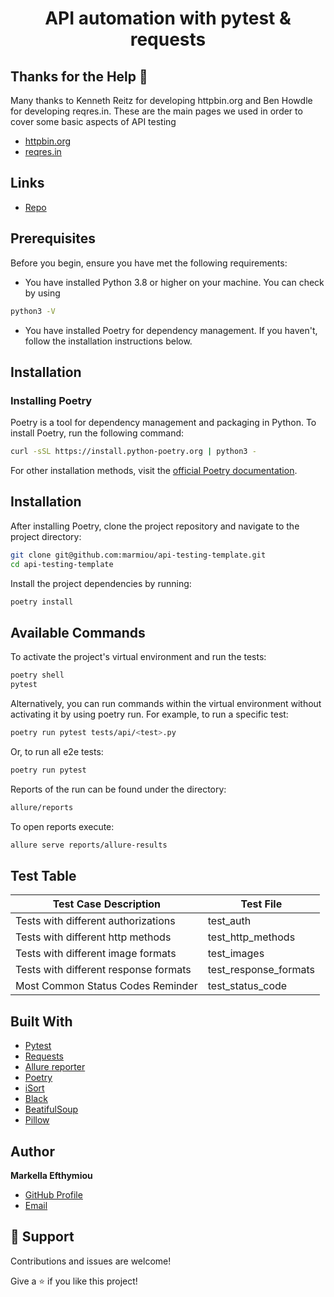 <h1 align="center">API automation with pytest & requests</h1>

## Thanks for the Help 🙏
Many thanks to Kenneth Reitz for developing httpbin.org and Ben Howdle for developing reqres.in.
These are the main pages we used in order to cover some basic aspects of API testing

- [httpbin.org](https://httpbin.org/#/) 
- [reqres.in](https://reqres.in/)

## Links

- [Repo](https://github.com/marmiou/cat-facts-api-tests "API automation with pytest & requests")

## Prerequisites

Before you begin, ensure you have met the following requirements:
- You have installed Python 3.8 or higher on your machine. You can check by using 
```bash
python3 -V
```
- You have installed Poetry for dependency management. If you haven't, follow the installation instructions below.

## Installation

### Installing Poetry

Poetry is a tool for dependency management and packaging in Python. To install Poetry, run the following command:

```bash
curl -sSL https://install.python-poetry.org | python3 -
```
For other installation methods, visit the [official Poetry documentation](https://python-poetry.org/docs/).

## Installation

After installing Poetry, clone the project repository and navigate to the project directory:

```bash
git clone git@github.com:marmiou/api-testing-template.git
cd api-testing-template
```
Install the project dependencies by running:
```bash
poetry install
```

## Available Commands
To activate the project's virtual environment and run the tests:
```bash
poetry shell
pytest
```

Alternatively, you can run commands within the virtual environment without activating it by using poetry run. 
For example, to run a specific test:
```bash
poetry run pytest tests/api/<test>.py
```

Or, to run all e2e tests:
```bash
poetry run pytest
```

Reports of the run can be found under the directory:
```bash
allure/reports
```

To open reports execute:

```bash
allure serve reports/allure-results
```

## Test Table

| Test Case Description                 | Test File             |
|---------------------------------------|-----------------------|
| Tests with different authorizations   | test_auth             |
| Tests with different http methods     | test_http_methods     |
| Tests with different image formats    | test_images           |
| Tests with different response formats | test_response_formats |
| Most Common Status Codes Reminder     | test_status_code      |


## Built With

- [Pytest](https://docs.pytest.org/en/8.0.x/)
- [Requests](https://pypi.org/project/requests/)
- [Allure reporter](https://allurereport.org/docs/)
- [Poetry](https://python-poetry.org/)
- [iSort](https://pycqa.github.io/isort/)
- [Black](https://pypi.org/project/black/)
- [BeatifulSoup](https://beautiful-soup-4.readthedocs.io/en/latest/)
- [Pillow](https://pillow.readthedocs.io/en/stable/)

## Author

**Markella Efthymiou**
- [GitHub Profile](https://github.com/marmiou/ "Markella Efthymiou")
- [Email](mailto:efthymioumarkella@gmail.com?subject=Hi "Hi!")

## 🤝 Support

Contributions and issues are welcome!

Give a ⭐️ if you like this project!
